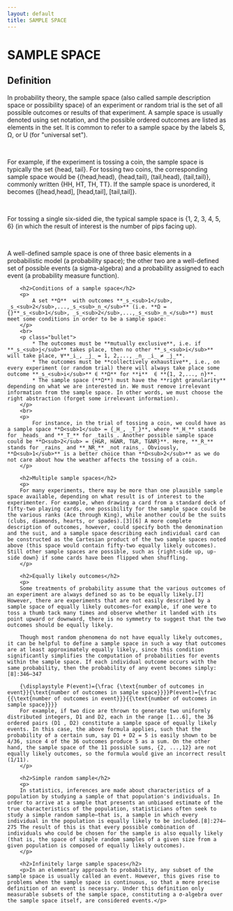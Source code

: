 ```yaml
---
layout: default
title: SAMPLE SPACE
---
```

<div class="blurb">
	<h1>SAMPLE SPACE</h1>
		<h2>Definition</h2>
		<p>
			In probability theory, the sample space (also called sample description space or possibility space) of an experiment or random trial is the set of all possible outcomes or results of that experiment. A sample space is usually denoted using set notation, and the possible ordered outcomes are listed as elements in the set. It is common to refer to a sample space by the labels S, Ω, or U (for "universal set").
		</p>		
		<br>	
		<p>
			For example, if the experiment is tossing a coin, the sample space is typically the set {head, tail}. For tossing two coins, the corresponding sample space would be {(head,head), (head,tail), (tail,head), (tail,tail)}, commonly written {HH, HT, TH, TT}. If the sample space is unordered, it becomes {[head,head], [head,tail], [tail,tail]}.
		</p>
		<br>
		<p>
			For tossing a single six-sided die, the typical sample space is {1, 2, 3, 4, 5, 6} (in which the result of interest is the number of pips facing up).
		</p>
		<br>
		<p>
		A well-defined sample space is one of three basic elements in a probabilistic model (a probability space); the other two are a well-defined set of possible events (a sigma-algebra) and a probability assigned to each event (a probability measure function).
		</p>
		
		<h2>Conditions of a sample space</h2>	
		<p>
			A set **Ω**  with outcomes **_s_<sub>1</sub>, _s_<sub>2</sub>,...,_s_<sub>_n_</sub>** (i.e. **Ω = {}**_s_<sub>1</sub>, _s_<sub>2</sub>,...,_s_<sub>_n_</sub>**) must meet some conditions in order to be a sample space:
		</p>
		<br>
		<p class="bullet">
			* The outcomes must be **mutually exclusive**, i.e. if **_s_<sub>j</sub>** takes place, then no other **_s_<sub>i</sub>** will take place, ∀**_i_, _j_ = 1, 2,..., _n_ _i_ ≠ _j_**.
			* The outcomes must be **collectively exhaustive**, i.e., on every experiment (or random trial) there will always take place some outcome **_s_<sub>i</sub>** ∈ **Ω** for **i**  ∈ **{1, 2,..., n}**.
			* The sample space (**Ω**) must have the **right granularity** depending on what we are interested in. We must remove irrelevant information from the sample space. In other words, we must choose the right abstraction (forget some irrelevant information).
		</p>
		<br>
		<p>
			For instance, in the trial of tossing a coin, we could have as a sample space **Ω<sub>1</sub> = {_H_, _T_}**, where **_H_** stands for _heads_ and **_T_** for _tails_. Another possible sample space could be **Ω<sub>2</sub> = {H&R, H&NR, T&R, T&NR}**. Here, **_R_** stands for _rains_ and **_NR_** _not rains_. Obviously, **Ω<sub>1</sub>** is a better choice than **Ω<sub>2</sub>** as we do not care about how the weather affects the tossing of a coin.
		</p>
	
		<h2>Multiple sample spaces</h2>
		<p>
		For many experiments, there may be more than one plausible sample space available, depending on what result is of interest to the experimenter. For example, when drawing a card from a standard deck of fifty-two playing cards, one possibility for the sample space could be the various ranks (Ace through King), while another could be the suits (clubs, diamonds, hearts, or spades).[3][6] A more complete description of outcomes, however, could specify both the denomination and the suit, and a sample space describing each individual card can be constructed as the Cartesian product of the two sample spaces noted above (this space would contain fifty-two equally likely outcomes). Still other sample spaces are possible, such as {right-side up, up-side down} if some cards have been flipped when shuffling.
		</p>
	
		<h2>Equally likely outcomes</h2>
		<p>
		Some treatments of probability assume that the various outcomes of an experiment are always defined so as to be equally likely.[7] However, there are experiments that are not easily described by a sample space of equally likely outcomes—for example, if one were to toss a thumb tack many times and observe whether it landed with its point upward or downward, there is no symmetry to suggest that the two outcomes should be equally likely.

		Though most random phenomena do not have equally likely outcomes, it can be helpful to define a sample space in such a way that outcomes are at least approximately equally likely, since this condition significantly simplifies the computation of probabilities for events within the sample space. If each individual outcome occurs with the same probability, then the probability of any event becomes simply:[8]:346–347

		{\displaystyle P(event)={\frac {\text{number of outcomes in event}}{\text{number of outcomes in sample space}}}}P(event)={\frac  {{\text{number of outcomes in event}}}{{\text{number of outcomes in sample space}}}}
		For example, if two dice are thrown to generate two uniformly distributed integers, D1 and D2, each in the range [1...6], the 36 ordered pairs (D1 , D2) constitute a sample space of equally likely events. In this case, the above formula applies, such that the probability of a certain sum, say D1 + D2 = 5 is easily shown to be 4/36, since 4 of the 36 outcomes produce 5 as a sum. On the other hand, the sample space of the 11 possible sums, {2, ...,12} are not equally likely outcomes, so the formula would give an incorrect result (1/11).
		</p>
	
		<h2>Simple random sample</h2>
		<p>
		In statistics, inferences are made about characteristics of a population by studying a sample of that population's individuals. In order to arrive at a sample that presents an unbiased estimate of the true characteristics of the population, statisticians often seek to study a simple random sample—that is, a sample in which every individual in the population is equally likely to be included.[8]:274–275 The result of this is that every possible combination of individuals who could be chosen for the sample is also equally likely (that is, the space of simple random samples of a given size from a given population is composed of equally likely outcomes).
		</p>
	
		<h2>Infinitely large sample spaces</h2>
		<p>In an elementary approach to probability, any subset of the sample space is usually called an event. However, this gives rise to problems when the sample space is continuous, so that a more precise definition of an event is necessary. Under this definition only measurable subsets of the sample space, constituting a σ-algebra over the sample space itself, are considered events.</p>
</div><!-- /.blurb -->
